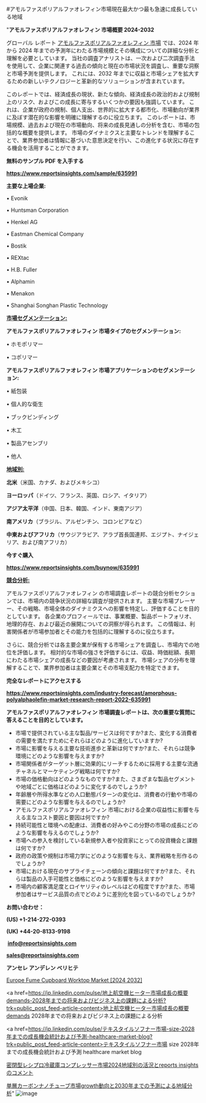 #アモルファスポリアルファオレフィン市場現在最大かつ最も急速に成長している地域

"<strong>アモルファスポリアルファオレフィン 市場概要 2024-2032</strong>

グローバル レポート <a href=https://www.reportsinsights.com/sample/635991>アモルファスポリアルファオレフィン 市場</a> では、2024 年から 2024 年までの予測年にわたる市場規模とその構成についての詳細な分析と理解を必要としています。 当社の調査アナリストは、一次および二次調査手法を使用して、企業に関連する過去の傾向と現在の市場状況を調査し、重要な洞察と市場予測を提供します。 これには、2032 年までに収益と市場シェアを拡大​​するための新しいテクノロジーと革新的なソリューションが含まれています。

このレポートでは、経済成長の現状、新たな傾向、経済成長の政治的および規制上のリスク、およびこの成長に寄与するいくつかの要因も強調しています。 これは、企業が政府の規制、個人支出、世界的に拡大する都市化、市場動向が業界に及ぼす潜在的な影響を明確に理解するのに役立ちます。 このレポートは、市場規模、過去および現在の市場動向、将来の成長見通しの分析を含む、市場の包括的な概要を提供します。 市場のダイナミクスと主要なトレンドを理解することで、業界参加者は情報に基づいた意思決定を行い、この進化する状況に存在する機会を活用することができます。

<strong><b>無料のサンプル PDF を入手する</b></strong>

<a href=https://www.reportsinsights.com/sample/635991><strong><u>https://www.reportsinsights.com/sample/635991</u></strong></a>

<strong>主要な上場企業:</strong>

• Evonik

• Huntsman Corporation

• Henkel AG

• Eastman Chemical Company

• Bostik

• REXtac

• H.B. Fuller

• Alphamin

• Menakon

• Shanghai Songhan Plastic Technology

<strong><u>市場セグメンテーション</u></strong><strong><u>:</u></strong>

<strong>アモルファスポリアルファオレフィン 市場タイプのセグメンテーション:</strong>

• ホモポリマー

• コポリマー

<strong>アモルファスポリアルファオレフィン 市場アプリケーションのセグメンテーション:</strong>

• 紙包装

• 個人的な衛生

• ブックビンディング

• 木工

• 製品アセンブリ

• 他人

<strong><u>地域別</u></strong><strong><u>:</u></strong>

<strong>北米</strong>（米国、カナダ、およびメキシコ）

<strong>ヨーロッパ</strong>（ドイツ、フランス、英国、ロシア、イタリア）

<strong>アジア太平洋</strong>（中国、日本、韓国、インド、東南アジア）

<strong>南アメリカ</strong>（ブラジル、アルゼンチン、コロンビアなど）

<strong>中東およびアフリカ</strong>（サウジアラビア、アラブ首長国連邦、エジプト、ナイジェリア、および南アフリカ）

<strong>今すぐ購入</strong>

<a href=https://www.reportsinsights.com/buynow/635991><strong><u>https://www.reportsinsights.com/buynow/635991</u></strong></a>

<strong><u>競合分析:</u></strong>

アモルファスポリアルファオレフィン の市場調査レポートの競合分析セクションでは、市場内の競争状況の詳細な調査が提供されます。 主要な市場プレーヤー、その戦略、市場全体のダイナミクスへの影響を特定し、評価することを目的としています。 各企業のプロフィールでは、事業概要、製品ポートフォリオ、地理的存在、および最近の展開についての洞察が得られます。 この情報は、利害関係者が市場参加者とその能力を包括的に理解するのに役立ちます。

さらに、競合分析では各主要企業が保有する市場シェアを調査し、市場内での地位を評価します。 相対的な市場の強さを評価するには、収益、時価総額、長期にわたる市場シェアの成長などの要因が考慮されます。 市場シェアの分布を理解することで、業界参加者は主要企業とその市場支配力を特定できます。

<strong>完全なレポートにアクセスする</strong>

<a href=https://www.reportsinsights.com/industry-forecast/amorphous-polyalphaolefin-market-research-report-2022-635991><strong><u><b>https://www.reportsinsights.com/industry-forecast/amorphous-polyalphaolefin-market-research-report-2022-635991</b></u></strong></a>

<strong><b>アモルファスポリアルファオレフィン 市場調査レポートは、次の重要な質問に答えることを目的としています。</b></strong>
<ul>
  <li>市場で提供されている主な製品/サービスは何ですか?また、変化する消費者の需要を満たすためにそれらはどのように進化していますか?</li>
  <li>市場に影響を与える主要な技術進歩と革新は何ですか?また、それらは競争環境にどのような影響を与えますか?</li>
  <li>市場関係者がターゲット層に効果的にリーチするために採用する主要な流通チャネルとマーケティング戦略は何ですか?</li>
  <li>市場の価格動向はどのようなものですか?また、さまざまな製品セグメントや地域ごとに価格はどのように変化するのでしょうか?</li>
  <li>年齢層や所得水準などの人口動態パターンの変化は、消費者の行動や市場の需要にどのような影響を与えるのでしょうか?</li>
  <li>アモルファスポリアルファオレフィン 市場における企業の収益性に影響を与える主なコスト要因と要因は何ですか?</li>
  <li>持続可能性と環境への配慮は、消費者の好みやこの分野の市場の成長にどのような影響を与えるのでしょうか?</li>
  <li>市場への参入を検討している新規参入者や投資家にとっての投資機会と課題は何ですか?</li>
  <li>政府の政策や規制は市場力学にどのような影響を与え、業界戦略を形作るのでしょうか?</li>
  <li>市場における現在のサプライチェーンの傾向と課題は何ですか?また、それらは製品の入手可能性と価格にどのような影響を与えますか?</li>
  <li>市場内の顧客満足度とロイヤリティのレベルはどの程度ですか?また、市場参加者はサービス品質の点でどのように差別化を図っているのでしょうか?</li>
</ul>
<strong>お問い合わせ：</strong>

<strong>(US) +1-214-272-0393</strong>

<strong>(UK) +44-20-8133-9198</strong>

<strong> </strong><a href=info@reportsinsights.com><strong><u>info@reportsinsights.com</u></strong></a>

<a href=sales@reportsinsights.com><strong><u>sales@reportsinsights.com</u></strong></a>

<strong>アンセレ アンデレン ベリヒテ</strong>

<a href=https://www.linkedin.com/pulse/europe-fume-cupboard-worktop-markets-emerging-trends-miopf/>Europe Fume Cupboard Worktop Market [2024 2032]</a>

<a href=https://jp.linkedin.com/pulse/地上航空機ヒーター市場成長の概要demands-2028年までの将来およびビジネス上の課題による分析?trk=public_post_feed-article-content>地上航空機ヒーター市場成長の概要demands 2028年までの将来およびビジネス上の課題による分析</a>

<a href=https://jp.linkedin.com/pulse/テキスタイルソフナー市場-size-2028年までの成長機会統計および予測-healthcare-market-blog?trk=public_post_feed-article-content>テキスタイルソフナー市場 size 2028年までの成長機会統計および予測 healthcare market blog</a>

<a href=https://www.linkedin.com/pulse/密閉型レシプロ冷蔵庫コンプレッサー市場2024地域別の活況とreports-insightsのコメント/>密閉型レシプロ冷蔵庫コンプレッサー市場2024地域別の活況とreports insightsのコメント</a>

<a href=https://www.linkedin.com/pulse/単層カーボンナノチューブ市場growth動向と2030年までの予測による地域分析-community-market-research-urref/>単層カーボンナノチューブ市場growth動向と2030年までの予測による地域分析</a>"
![image](https://github.com/aakesh123242/RIMarket/assets/158431203/1b26765a-246f-4147-b664-7be19e579a95)
